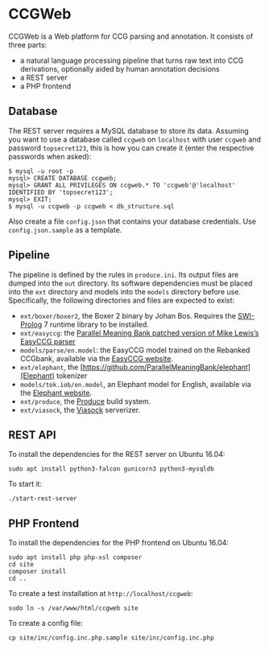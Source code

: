 CCGWeb
======

CCGWeb is a Web platform for CCG parsing and annotation. It consists of three
parts:

* a natural language processing pipeline that turns raw text into CCG
  derivations, optionally aided by human annotation decisions
* a REST server
* a PHP frontend

Database
--------

The REST server requires a MySQL database to store its data. Assuming you want
to use a database called `ccgweb` on `localhost` with user `ccgweb` and password
`topsecret123`, this is how you can create it (enter the respective passwords
when asked):

    $ mysql -u root -p
    mysql> CREATE DATABASE ccgweb;
    mysql> GRANT ALL PRIVILEGES ON ccgweb.* TO 'ccgweb'@'localhost' IDENTIFIED BY 'topsecret123';
    mysql> EXIT;
    $ mysql -u ccgweb -p ccgweb < db_structure.sql

Also create a file `config.json` that contains your database credentials. Use
`config.json.sample` as a template.

Pipeline
--------

The pipeline is defined by the rules in `produce.ini`. Its output files are
dumped into the `out` directory. Its software dependencies must be placed into
the `ext` directory and models into the `models` directory before use.
Specifically, the following directories and files are expected to exist:

* `ext/boxer/boxer2`, the Boxer 2 binary by Johan Bos. Requires the
  [SWI-Prolog](http://www.swi-prolog.org) 7 runtime library to be installed.
* `ext/easyccg`: the [Parallel Meaning Bank patched version of Mike Lewis’s
  EasyCCG parser](https://github.com/ParallelMeaningBank/easyccg)
* `models/parse/en.model`: the EasyCCG model trained on the Rebanked CCGbank,
  available via the
  [EasyCCG website](http://homepages.inf.ed.ac.uk/s1049478/easyccg.html).
* `ext/elephant`, the
  [https://github.com/ParallelMeaningBank/elephant](Elephant) tokenizer
* `models/tok.iob/en.model`, an Elephant model for English, available via the
  [Elephant website](http://gmb.let.rug.nl/elephant/about.php).
* `ext/produce`, the [Produce](https://github.com/texttheater/produce) build
  system.
* `ext/viasock`, the [Viasock](https://github.com/texttheater/produce)
  serverizer.

REST API
--------

To install the dependencies for the REST server on Ubuntu 16.04:

    sudo apt install python3-falcon gunicorn3 python3-mysqldb

To start it:

    ./start-rest-server

PHP Frontend
------------

To install the dependencies for the PHP frontend on Ubuntu 16.04:

    sudo apt install php php-xsl composer
    cd site
    composer install
    cd ..

To create a test installation at `http://localhost/ccgweb`:

    sudo ln -s /var/www/html/ccgweb site

To create a config file:

    cp site/inc/config.inc.php.sample site/inc/config.inc.php
